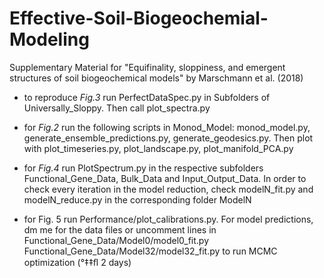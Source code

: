# Effective-Soil-Biogeochemial-Modeling
Supplementary Material for "Equifinality, sloppiness, and emergent structures of soil biogeochemical models" by Marschmann et al. (2018)

* to reproduce *Fig.3* run PerfectDataSpec.py in Subfolders of Universally_Sloppy. Then call plot_spectra.py

* for *Fig.2* run the following scripts in Monod_Model: monod_model.py, generate_ensemble_predictions.py, generate_geodesics.py. Then plot with plot_timeseries.py, plot_landscape.py, plot_manifold_PCA.py

* for *Fig.4* run PlotSpectrum.py in the respective subfolders Functional_Gene_Data, Bulk_Data and Input_Output_Data. In order to check every iteration in the model reduction, check modelN_fit.py and modelN_reduce.py in the corresponding folder ModelN

* for Fig. 5 run Performance/plot_calibrations.py. For model predictions, dm me for the data files or uncomment lines in Functional_Gene_Data/Model0/model0_fit.py Functional_Gene_Data/Model32/model32_fit.py to run MCMC optimization (°‡‡ﬂ 2 days)

